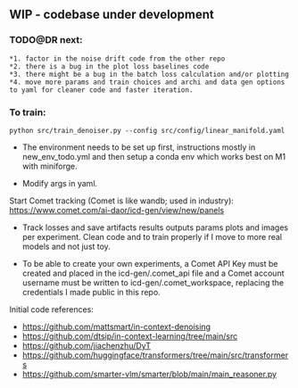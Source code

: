 ## WIP - codebase under development

### TODO@DR next:
    *1. factor in the noise drift code from the other repo
    *2. there is a bug in the plot loss baselines code
    *3. there might be a bug in the batch loss calculation and/or plotting
    *4. move more params and train choices and archi and data gen options to yaml for cleaner code and faster iteration.
    


### To train:
```
python src/train_denoiser.py --config src/config/linear_manifold.yaml
```

* The environment needs to be set up first, instructions mostly in new_env_todo.yml and then
setup a conda env which works best on M1 with miniforge.

* Modify args in yaml.

Start Comet tracking (Comet is like wandb; used in industry):
https://www.comet.com/ai-daor/icd-gen/view/new/panels

* Track losses and save artifacts results outputs params plots and images per experiment. Clean code and to train properly if I move to more real models and not just toy.

* To be able to create your own experiments, a Comet API Key must be created and placed in the icd-gen/.comet_api file and a Comet account username must be written to icd-gen/.comet_workspace, replacing the credentials I made public in this repo.


Initial code references:
* https://github.com/mattsmart/in-context-denoising
* https://github.com/dtsip/in-context-learning/tree/main/src
* https://github.com/jiachenzhu/DyT
* https://github.com/huggingface/transformers/tree/main/src/transformers
* https://github.com/smarter-vlm/smarter/blob/main/main_reasoner.py
